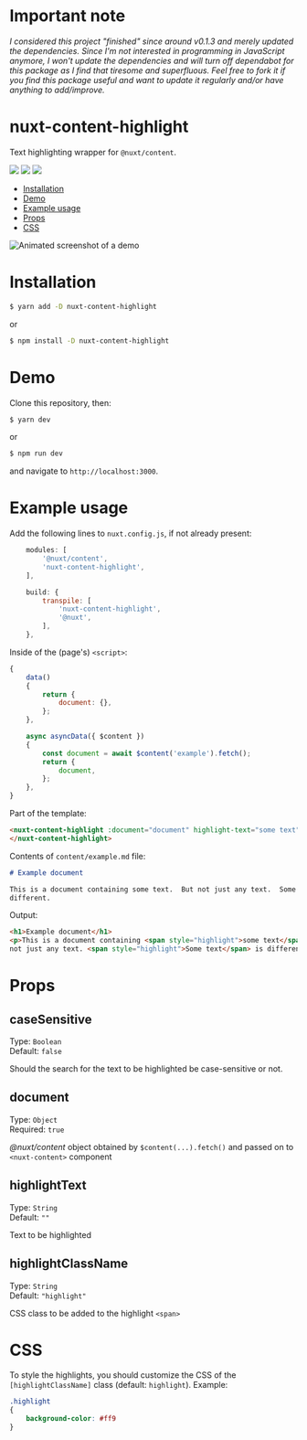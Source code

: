 # Important note

*I considered this project "finished" since around v0.1.3 and merely updated the
dependencies. Since I'm not interested in programming in JavaScript anymore, I
won't update the dependencies and will turn off dependabot for this package as
I find that tiresome and superfluous. Feel free to fork it if you find this
package useful and want to update it regularly and/or have anything to
add/improve.*

# nuxt-content-highlight

Text highlighting wrapper for `@nuxt/content`.

![][1] ![][2] ![][3]

- [Installation](#installation)
- [Demo](#demo)
- [Example usage](#example-usage)
- [Props](#props)
- [CSS](#css)

![Animated screenshot of a demo](/../screenshot-gif/nuxt-content-highlight.gif?raw=true)

# Installation

```bash
$ yarn add -D nuxt-content-highlight
```

or

```bash
$ npm install -D nuxt-content-highlight
```

# Demo

Clone this repository, then:

```bash
$ yarn dev
```

or

```bash
$ npm run dev
```

and navigate to `http://localhost:3000`.

# Example usage

Add the following lines to `nuxt.config.js`, if not already present:

```javascript
    modules: [
        '@nuxt/content',
        'nuxt-content-highlight',
    ],

    build: {
        transpile: [
            'nuxt-content-highlight',
            '@nuxt',
        ],
    },
```

Inside of the (page's) `<script>`:
```javascript
{
    data()
    {
        return {
            document: {},
        };
    },

    async asyncData({ $content })
    {
        const document = await $content('example').fetch();
        return {
            document,
        };
    },
}
```

Part of the template:
```html
<nuxt-content-highlight :document="document" highlight-text="some text">
</nuxt-content-highlight>
```

Contents of `content/example.md` file:
```markdown
# Example document

This is a document containing some text.  But not just any text.  Some text is
different.
```

Output:

```html
<h1>Example document</h1>
<p>This is a document containing <span style="highlight">some text</span>. But
not just any text. <span style="highlight">Some text</span> is different.</p>
```

# Props

## caseSensitive

Type: `Boolean`  
Default: `false`  

Should the search for the text to be highlighted be case-sensitive or not.

## document

Type: `Object`  
Required: `true`  

_@nuxt/content_ object obtained by `$content(...).fetch()` and passed on to
`<nuxt-content>` component

## highlightText

Type: `String`  
Default: `""`  

Text to be highlighted

## highlightClassName

Type: `String`  
Default: `"highlight"`  

CSS class to be added to the highlight `<span>`

# CSS

To style the highlights, you should customize the CSS of the
`[highlightClassName]` class (default: `highlight`). Example:

```css
.highlight
{
    background-color: #ff9
}
```

[1]: https://img.shields.io/github/stars/Strahinja/nuxt-content-highlight?label=%E2%AD%90&logo=github
[2]: https://img.shields.io/github/license/Strahinja/nuxt-content-highlight
[3]: https://img.shields.io/npm/v/nuxt-content-highlight/latest

<!-- [3]: https://img.shields.io/github/downloads/Strahinja/nuxt-content-highlight/total?logo=github -->


